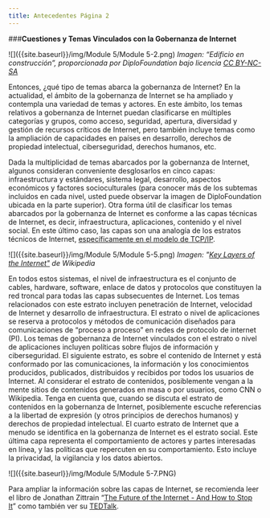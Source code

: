 ```yaml
---
title: Antecedentes Página 2
---
```


###**Cuestiones y Temas Vinculados con la Gobernanza de Internet**


![]({{site.baseurl}}/img/Module 5/Module 5-2.png)
*Imagen: “Edificio en construcción”, proporcionada por DiploFoundation bajo licencia <a href="http://creativecommons.org/licenses/by-nc-sa/2.0/" target="_blank">CC BY-NC-SA</a>*

Entonces, ¿qué tipo de temas abarca la gobernanza de Internet? En la actualidad, el ámbito de la gobernanza de Internet se ha ampliado y contempla una variedad de temas y actores. En este ámbito, los temas relativos a gobernanza de Internet puedan clasificarse en múltiples categorías y grupos, como acceso, seguridad, apertura, diversidad y gestión de recursos críticos de Internet, pero también incluye temas como la ampliación de capacidades en países en desarrollo, derechos de propiedad intelectual, ciberseguridad, derechos humanos, etc.
 
Dada la multiplicidad de temas abarcados por la gobernanza de Internet, algunos consideran conveniente desglosarlos en cinco capas: infraestructura y estándares, sistema legal, desarrollo, aspectos económicos y factores socioculturales (para conocer más de los subtemas incluidos en cada nivel, usted puede observar la imagen de DiploFoundation ubicada en la parte superior). Otra forma útil de clasificar los temas abarcados por la gobernanza de Internet es conforme a las capas técnicas de Internet, es decir, infraestructura, aplicaciones, contenido y el nivel social. En este último caso, las capas son una analogía de los estratos técnicos de lnternet, <a href="https://en.wikipedia.org/wiki/Internet_protocol_suite#Layer_names_and_number_of_layers_in_the_literature" target="_blank">específicamente en el modelo de TCP/IP</a>. 

![]({{site.baseurl}}/img/Module 5/Module 5-5.png)
*Imagen: "<a href="https://upload.wikimedia.org/wikipedia/commons/thumb/3/39/Internet_Key_Layers.png/800px-Internet_Key_Layers.png" target="_blank">Key Layers of the Internet"</a> de Wikipedia*

En todos estos sistemas, el nivel de infraestructura es el conjunto de cables, hardware, software, enlace de datos y protocolos que constituyen la red troncal para todas las capas subsecuentes de Internet. Los temas relacionados con este estrato incluyen penetración de Internet, velocidad de Internet y desarrollo de infraestructura. El estrato o nivel de aplicaciones se reserva a protocolos y métodos de comunicación diseñados para comunicaciones de “proceso a proceso” en redes de protocolo de internet (PI). Los temas de gobernanza de Internet vinculados con el estrato o nivel de aplicaciones incluyen políticas sobre flujos de información y ciberseguridad. El siguiente estrato, es sobre el contenido de Internet y está conformado por las comunicaciones, la información y los conocimientos producidos, publicados, distribuidos y recibidos por todos los usuarios de Internet. Al considerar el estrato de contenidos, posiblemente vengan a la mente sitios de contenidos generados en masa o por usuarios, como CNN o Wikipedia. Tenga en cuenta que, cuando se discuta el estrato de contenidos en la gobernanza de Internet, posiblemente escuche referencias a la libertad de expresión (y otros principios de derechos humanos) y derechos de propiedad intelectual. El cuarto estrato de Internet que a menudo se identifica en la gobernanza de Internet es el estrato social. Este última capa representa el comportamiento de actores y partes interesadas en línea, y las políticas que repercuten en su comportamiento. Esto incluye la privacidad, la vigilancia y los datos abiertos. 


![]({{site.baseurl}}/img/Module 5/Module 5-7.PNG)

Para ampliar la información sobre las capas de Internet, se recomienda leer el libro de Jonathan Zittrain “<a href="http://yupnet.org/zittrain/" target="_blank">The Future of the Internet - And How to Stop It</a>”  como también ver su <a href="http://www.ted.com/talks/jonathan_zittrain_the_web_is_a_random_act_of_kindness?language=en" target="_blank">TEDTalk</a>. 
